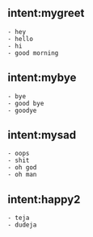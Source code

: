 ## intent:mygreet
    - hey
    - hello
    - hi
    - good morning
## intent:mybye
    - bye
    - good bye
    - goodye
## intent:mysad
    - oops
    - shit
    - oh god
    - oh man
## intent:happy2
    - teja
    - dudeja

